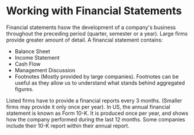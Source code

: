 # Working with Financial Statements
Financial statements hsow the development of a company's business throughout the preceding period (quarter, semester or a year). Large firms provide greater amount of detail. A financial statement contains:
- Balance Sheet
- Income Statement
- Cash Flow
- Management Discussion
- Footnotes (Mostly provided by large companies). Footnotes can be useful as they allow us to understand what stands behind aggregated figures.

Listed firms have to provide a financial reports every 3 months. (Smaller firms may provide it only once per year). In  US, the annual financial statement is known as Form 10-K. It is produced once per year, and shows how the company performed during the last 12 months. Some companies include their 10-K report within their annual report.
